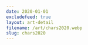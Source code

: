 ```yaml
---
date: 2020-01-01
excludefeed: true
layout: art-detail
filename: /art/chars2020.webp
slug: chars2020
---
```

